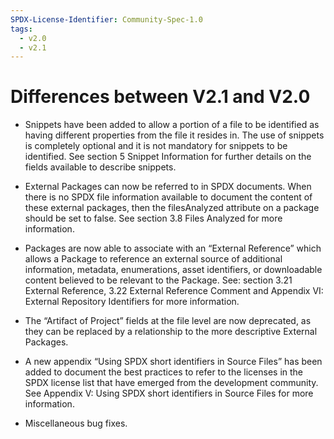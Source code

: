```yaml
---
SPDX-License-Identifier: Community-Spec-1.0
tags:
  - v2.0
  - v2.1
---
```


# Differences between V2.1 and V2.0

- Snippets have been added to allow a portion of a file to be identified as
  having different properties from the file it resides in.
  The use of snippets is completely optional and it is not mandatory for
  snippets to be identified. See section 5 Snippet Information for further
  details on the fields available to describe snippets.

- External Packages can now be referred to in SPDX documents.
  When there is no SPDX file information available to document the content of
  these external packages, then the filesAnalyzed attribute on a package should
  be set to false. See section 3.8 Files Analyzed for more information.

- Packages are now able to associate with an “External Reference” which allows
  a Package to reference an external source of additional information,
  metadata, enumerations, asset identifiers, or downloadable content believed
  to be relevant to the Package.
  See: section 3.21 External Reference, 3.22 External Reference Comment and
  Appendix VI:  External Repository Identifiers for more information.

- The “Artifact of Project” fields at the file level are now deprecated,
  as they can be replaced by a relationship to the more descriptive
  External Packages.

- A new appendix “Using SPDX short identifiers in Source Files” has been added
  to document the best practices to refer to the licenses in the SPDX license
  list that have emerged from the development community.
  See Appendix V: Using SPDX short identifiers in Source Files for more
  information.

- Miscellaneous bug fixes.
